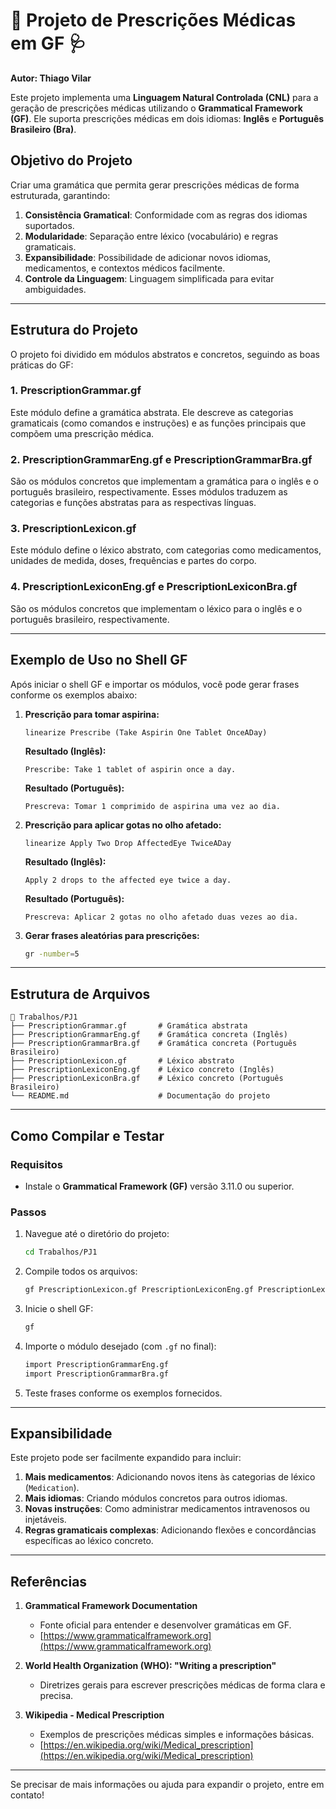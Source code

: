 # 🏥 Projeto de Prescrições Médicas em GF 🩺

**Autor: Thiago Vilar**

Este projeto implementa uma **Linguagem Natural Controlada (CNL)** para a geração de prescrições médicas utilizando o **Grammatical Framework (GF)**. Ele suporta prescrições médicas em dois idiomas: **Inglês** e **Português Brasileiro (Bra)**.

## Objetivo do Projeto

Criar uma gramática que permita gerar prescrições médicas de forma estruturada, garantindo:

1. **Consistência Gramatical**: Conformidade com as regras dos idiomas suportados.
2. **Modularidade**: Separação entre léxico (vocabulário) e regras gramaticais.
3. **Expansibilidade**: Possibilidade de adicionar novos idiomas, medicamentos, e contextos médicos facilmente.
4. **Controle da Linguagem**: Linguagem simplificada para evitar ambiguidades.

---

## Estrutura do Projeto

O projeto foi dividido em módulos abstratos e concretos, seguindo as boas práticas do GF:

### 1. **PrescriptionGrammar.gf**
Este módulo define a gramática abstrata. Ele descreve as categorias gramaticais (como comandos e instruções) e as funções principais que compõem uma prescrição médica.

### 2. **PrescriptionGrammarEng.gf e PrescriptionGrammarBra.gf**
São os módulos concretos que implementam a gramática para o inglês e o português brasileiro, respectivamente. Esses módulos traduzem as categorias e funções abstratas para as respectivas línguas.

### 3. **PrescriptionLexicon.gf**
Este módulo define o léxico abstrato, com categorias como medicamentos, unidades de medida, doses, frequências e partes do corpo.

### 4. **PrescriptionLexiconEng.gf e PrescriptionLexiconBra.gf**
São os módulos concretos que implementam o léxico para o inglês e o português brasileiro, respectivamente.

---

## Exemplo de Uso no Shell GF

Após iniciar o shell GF e importar os módulos, você pode gerar frases conforme os exemplos abaixo:

1. **Prescrição para tomar aspirina:**
   ```gf
   linearize Prescribe (Take Aspirin One Tablet OnceADay)
   ```
   **Resultado (Inglês):**
   ```text
   Prescribe: Take 1 tablet of aspirin once a day.
   ```
   **Resultado (Português):**
   ```text
   Prescreva: Tomar 1 comprimido de aspirina uma vez ao dia.
   ```

2. **Prescrição para aplicar gotas no olho afetado:**
   ```gf
   linearize Apply Two Drop AffectedEye TwiceADay
   ```
   **Resultado (Inglês):**
   ```text
   Apply 2 drops to the affected eye twice a day.
   ```
   **Resultado (Português):**
   ```text
   Prescreva: Aplicar 2 gotas no olho afetado duas vezes ao dia.
   ```

3. **Gerar frases aleatórias para prescrições:**
   ```bash
   gr -number=5
   ```

---

## Estrutura de Arquivos

```plaintext
📂 Trabalhos/PJ1
├── PrescriptionGrammar.gf       # Gramática abstrata
├── PrescriptionGrammarEng.gf    # Gramática concreta (Inglês)
├── PrescriptionGrammarBra.gf    # Gramática concreta (Português Brasileiro)
├── PrescriptionLexicon.gf       # Léxico abstrato
├── PrescriptionLexiconEng.gf    # Léxico concreto (Inglês)
├── PrescriptionLexiconBra.gf    # Léxico concreto (Português Brasileiro)
└── README.md                    # Documentação do projeto
```

---

## Como Compilar e Testar

### Requisitos
- Instale o **Grammatical Framework (GF)** versão 3.11.0 ou superior.

### Passos
1. Navegue até o diretório do projeto:
   ```bash
   cd Trabalhos/PJ1
   ```

2. Compile todos os arquivos:
   ```bash
   gf PrescriptionLexicon.gf PrescriptionLexiconEng.gf PrescriptionLexiconBra.gf PrescriptionGrammar.gf PrescriptionGrammarEng.gf PrescriptionGrammarBra.gf
   ```

3. Inicie o shell GF:
   ```bash
   gf
   ```

4. Importe o módulo desejado (com `.gf` no final):
   ```bash
   import PrescriptionGrammarEng.gf
   import PrescriptionGrammarBra.gf
   ```

5. Teste frases conforme os exemplos fornecidos.

---

## Expansibilidade

Este projeto pode ser facilmente expandido para incluir:
1. **Mais medicamentos**: Adicionando novos itens às categorias de léxico (`Medication`).
2. **Mais idiomas**: Criando módulos concretos para outros idiomas.
3. **Novas instruções**: Como administrar medicamentos intravenosos ou injetáveis.
4. **Regras gramaticais complexas**: Adicionando flexões e concordâncias específicas ao léxico concreto.

---

## Referências

1. **Grammatical Framework Documentation**
   - Fonte oficial para entender e desenvolver gramáticas em GF.
   - [https://www.grammaticalframework.org](https://www.grammaticalframework.org)

2. **World Health Organization (WHO): "Writing a prescription"**
   - Diretrizes gerais para escrever prescrições médicas de forma clara e precisa.

3. **Wikipedia - Medical Prescription**
   - Exemplos de prescrições médicas simples e informações básicas.
   - [https://en.wikipedia.org/wiki/Medical_prescription](https://en.wikipedia.org/wiki/Medical_prescription)

---

Se precisar de mais informações ou ajuda para expandir o projeto, entre em contato!
